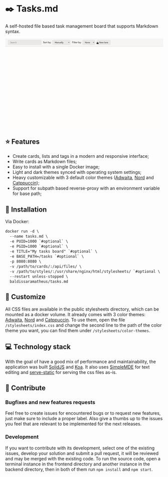 # ✒️ Tasks.md
A self-hosted file based task management board that supports Markdown syntax.

![Demonstration](./public/example.gif)

## ⭐ Features
- Create cards, lists and tags in a modern and responsive interface;
- Write cards as Markdown files;
- Easy to install with a single Docker image;
- Light and dark themes synced with operating system settings;
- Heavy customizable with 3 default color themes ([Adwaita](https://gnome.pages.gitlab.gnome.org/libadwaita/doc/main/named-colors.html), [Nord](https://www.nordtheme.com/) and [Catppuccin](https://github.com/catppuccin/catppuccin));
- Support for subpath based reverse-proxy with an environment variable for base path;

## 🐋 Installation
Via Docker:
```
docker run -d \
  --name tasks.md \
  -e PUID=1000 `#optional` \
  -e PGID=1000 `#optional` \
  -e TITLE="My tasks board" `#optional` \
  -e BASE_PATH=/tasks `#optional` \
  -p 8080:8080 \
  -v /path/to/cards/:/api/files/ \
  -v /path/to/styles/:/usr/share/nginx/html/stylesheets/ `#optional \
  --restart unless-stopped \
  baldissaramatheus/tasks.md
```
## 🎨 Customize
All CSS files are available in the public stylesheets directory, which can be mounted as a docker volume. It already comes with 3 color themes: [Adwaita](https://gnome.pages.gitlab.gnome.org/libadwaita/doc/main/named-colors.html), [Nord](https://www.nordtheme.com/) and [Catppuccin](https://github.com/catppuccin/catppuccin). To use them, open the file `/stylesheets/index.css` and change the second line to the path of the color theme you want, you can find them under `/stylesheets/color-themes`.

## 💻 Technology stack
With the goal of have a good mix of performance and maintainability, the application was built [SolidJS](https://github.com/solidjs/solid) and [Koa](https://github.com/koajs/koa). It also uses [SimpleMDE](https://github.com/sparksuite/simplemde-markdown-editor) for text editing and [serve-static](https://github.com/expressjs/serve-static) for serving the css files as-is.

## 🔨 Contribute
### Bugfixes and new features requests
Feel free to create issues for encountered bugs or to request new features, just make sure to include a proper label. Also give a thumbs up to the issues you feel that are relevant to be implemented for the next releases.

### Development
If you want to contribute with its development, select one of the existing issues, develop your solution and submit a pull request, it will be reviewed and may be merged with the existing code. To run the source code, open a terminal instance in the frontend directory and another instance in the backend directory, then in both of them run `npm install` and `npm start`.

